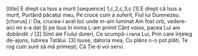 [title] E drept ca Isus a murit
[sequence] 1,c,2,c,3,c
[1]
E drept că Isus a murit,
Purtând păcatul meu,
Pe cruce cum a suferit,
Fiul lui Dumnezeu.
[chorus]
/: Da, crucea-i acel loc unde m-am luminat
Am fost orb, vedere-aici mi s-a dat
Și pe Isus în inima L-am primit
Cânt voios, pacea Lui am dobândit :/
[2]
Simt ale Fiului dureri,
Ce scumpă-i rana Lui,
Prin care înțeleg de-ajuns,
Iubirea Tatălui.
[3]
Isuse, datoria mea,
Cu plâns n-o pot plăti,
Te rog cum sunt să mă primești,
Că Ție-ți voi servi.

